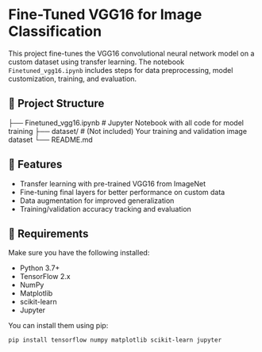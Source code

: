 # Fine-Tuned VGG16 for Image Classification

This project fine-tunes the VGG16 convolutional neural network model on a custom dataset using transfer learning. The notebook `Finetuned_vgg16.ipynb` includes steps for data preprocessing, model customization, training, and evaluation.

## 📁 Project Structure

├── Finetuned_vgg16.ipynb # Jupyter Notebook with all code for model training
├── dataset/ # (Not included) Your training and validation image dataset
└── README.md


## 🚀 Features

- Transfer learning with pre-trained VGG16 from ImageNet
- Fine-tuning final layers for better performance on custom data
- Data augmentation for improved generalization
- Training/validation accuracy tracking and evaluation

## 🔧 Requirements

Make sure you have the following installed:

- Python 3.7+
- TensorFlow 2.x
- NumPy
- Matplotlib
- scikit-learn
- Jupyter

You can install them using pip:

```bash
pip install tensorflow numpy matplotlib scikit-learn jupyter      
